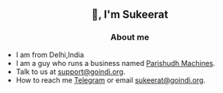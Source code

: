 <h2 align="center">👋, I'm Sukeerat</h2>
<h3 align="center" >About me</h3>

- I am from Delhi,India
- I am a guy who runs a business named [Parishudh Machines](https://goindi.org).
- Talk to us at support@goindi.org.
- How to reach me [Telegram](https://t.me/Irongfly) or email sukeerat@goindi.org.
